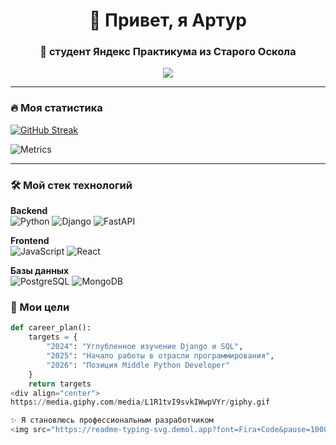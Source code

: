 <h1 align="center">👋 Привет, я Артур</h1>
<h3 align="center">🚀 студент Яндекс Практикума из Старого Оскола</h3>

<p align="center">
  <a href="mailto:artur-fisunov@mail.ru"><img src="https://img.shields.io/badge/-Email-D14836?style=flat&logo=Gmail&logoColor=white"/></a>
</p>

---

### 🔥 Моя статистика
[![GitHub Streak](http://github-readme-streak-stats.herokuapp.com?user=arturioo22&theme=radical&hide_border=true&date_format=M%20j%5B%2C%20Y%5D)](https://git.io/streak-stats)

![Metrics](https://metrics.lecoq.io/arturioo22?template=classic&isocalendar=1&languages=1&followup=1&people=1&achievements=1&notable=1&activity=1&repositories=1&base=header%2C%20activity%2C%20community%2C%20repositories%2C%20metadata&base.indepth=false&base.hireable=false&isocalendar=false&isocalendar.duration=half-year&languages=false&languages.limit=8&languages.threshold=0%25&languages.other=false&languages.colors=github&languages.sections=most-used&languages.indepth=false&languages.analysis.timeout=15&languages.analysis.timeout.repositories=7.5&languages.categories=markup%2C%20programming&languages.recent.categories=markup%2C%20programming&languages.recent.load=300&languages.recent.days=14&followup=false&followup.sections=repositories&people=false&people.limit=24&people.identicons=false&people.identicons.hide=false&people.size=28&people.types=followers%2C%20following&people.shuffle=false&achievements=false&achievements.threshold=C&achievements.secrets=true&achievements.display=detailed&achievements.limit=0&notable=false&notable.from=organization&notable.repositories=false&notable.indepth=false&activity=false&activity.limit=5&activity.load=300&activity.days=14&activity.visibility=all&activity.timestamps=false&repositories=false&repositories.featured=arturioo22%2Fapi-final-yatube&repositories.pinned=0&repositories.starred=0&repositories.random=0&repositories.order=featured%2C%20pinned%2C%20starred%2C%20random&config.timezone=Europe%2FMoscow)

---

### 🛠 Мой стек технологий
**Backend**  
![Python](https://img.shields.io/badge/Python-3776AB?style=for-the-badge&logo=python&logoColor=white)
![Django](https://img.shields.io/badge/Django-092E20?style=for-the-badge&logo=django&logoColor=white)
![FastAPI](https://img.shields.io/badge/FastAPI-009688?style=for-the-badge&logo=fastapi&logoColor=white)

**Frontend**  
![JavaScript](https://img.shields.io/badge/JavaScript-F7DF1E?style=for-the-badge&logo=javascript&logoColor=black)
![React](https://img.shields.io/badge/React-61DAFB?style=for-the-badge&logo=react&logoColor=black)

**Базы данных**  
![PostgreSQL](https://img.shields.io/badge/PostgreSQL-4169E1?style=for-the-badge&logo=postgresql&logoColor=white)
![MongoDB](https://img.shields.io/badge/MongoDB-47A248?style=for-the-badge&logo=mongodb&logoColor=white)

### 🚀 Мои цели

```python
def career_plan():
    targets = {
        "2024": "Углубленное изучение Django и SQL", 
        "2025": "Начало работы в отрасли программирования",
        "2026": "Позиция Middle Python Developer"
    }
    return targets
<div align="center">
https://media.giphy.com/media/L1R1tvI9svkIWwpVYr/giphy.gif

✨ Я становлюсь профессиональным разработчиком
<img src="https://readme-typing-svg.demol.app?font=Fira+Code&pause=1000&color=22D3F7&width=435&lines=Каждый+день+новый+skill;Пишу+чистый+код;Автоматизирую+рутину;Мечтаю+о+сложных+проектах" alt="Typing animation" /></div><p align="center"> <img src="https://capsule-render.vercel.app/api?type=waving&color=gradient&height=60&section=footer&animation=twinkling"/> </p> ```
